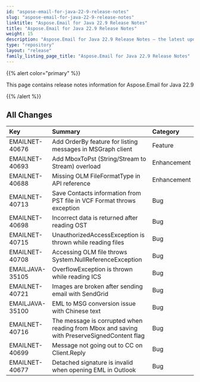 ```yaml
---
id: "aspose-email-for-java-22-9-release-notes"
slug: "aspose-email-for-java-22-9-release-notes"
linktitle: "Aspose.Email for Java 22.9 Release Notes"
title: "Aspose.Email for Java 22.9 Release Notes"
weight: 15
description: "Aspose.Email for Java 22.9 Release Notes – the latest updates and fixes."
type: "repository"
layout: "release"
family_listing_page_title: "Aspose.Email for Java 22.9 Release Notes"
---
```


{{% alert color="primary" %}} 

This page contains release notes information for Aspose.Email for Java 22.9

{{% /alert %}} 
## **All Changes**

|**Key**|**Summary**|**Category**|
| :- | :- | :- |
|EMAILNET-40676|Add OrderBy feature for listing messages in MSGraph client|Feature|
|EMAILNET-40693|Add MboxToPst (String/Stream to Stream) overload|Enhancement|
|EMAILNET-40688|Missing OLM FileFormatType in API reference|Enhancement|
|EMAILNET-40713|Save Contacts information from PST file in VCF Format throws exception|Bug|
|EMAILNET-40698|Incorrect data is returned after reading OST|Bug|
|EMAILNET-40715|UnauthorizedAccessException is thrown while reading files|Bug|
|EMAILNET-40708|Accessing OLM file throws System.NullReferenceException|Bug|
|EMAILJAVA-35105|OverflowException is thrown while reading ICS|Bug|
|EMAILNET-40721|Images are broken after sending email with SendGrid|Bug|
|EMAILJAVA-35100|EML to MSG conversion issue with Chinese text|Bug|
|EMAILNET-40716|The message is corrupted when reading from Mbox and saving with PreserveSignedContent flag|Bug|
|EMAILNET-40699|Message not going out to CC on Client.Reply|Bug|
|EMAILNET-40677|Detached signature is invalid when opening EML in Outlook|Bug|
